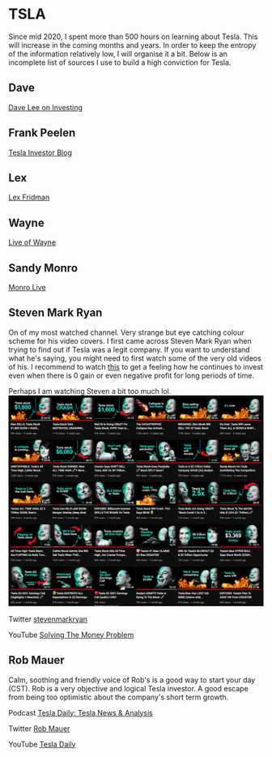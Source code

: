# TSLA
Since mid 2020, I spent more than 500 hours on learning about Tesla. This will 
increase in the coming months and years. In order to keep the entropy of the information
relatively low, I will organise it a bit. Below is an incomplete list
of sources I use to build a high conviction for Tesla.

## Dave
[Dave Lee on Investing](https://www.youtube.com/c/DaveLeeonInvesting)

## Frank Peelen
[Tesla Investor Blog](https://teslainvestor.blogspot.com/)

## Lex
[Lex Fridman](https://www.youtube.com/c/lexfridman)

## Wayne
[Live of Wayne](https://www.youtube.com/channel/UCCL1wNSPW3gdA3teKa-RPYA)

## Sandy Monro
[Monro Live](https://www.youtube.com/c/MunroLive)

## Steven Mark Ryan
On of my most watched channel. Very strange but eye catching colour scheme for
his video covers. I first came across Steven Mark Ryan when trying to find out
if Tesla was a legit company. If you want to understand what he's saying, you
might need to first watch some of the very old videos of his. I recommend to watch
[this](https://youtu.be/OYe8EC8ywWM) to get a feeling how he continues to invest
even when there is 0 gain or even negative profit for long periods of time.

Perhaps I am watching Steven a bit too much lol.
<img src="/figures/solvingthemoneyproblem.png" width="750">

Twitter [stevenmarkryan](https://twitter.com/stevenmarkryan)

YouTube [Solving The Money Problem](https://www.youtube.com/c/SolvingTheMoneyProblem)

## Rob Mauer
Calm, soothing and friendly voice of Rob's is a good way to start your day (CST).
Rob is a very objective and logical Tesla investor. A good escape from being too
optimistic about the company's short term growth. 

Podcast [Tesla Daily: Tesla News & Analysis](https://podcasts.apple.com/us/podcast/tesla-daily-tesla-news-analysis/id1273643094)

Twitter [Rob Mauer](https://twitter.com/TeslaPodcast)

YouTube [Tesla Daily](https://www.youtube.com/c/TeslaDaily)
